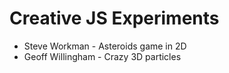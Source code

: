 Creative JS Experiments
=====

* Steve Workman - Asteroids game in 2D
* Geoff Willingham - Crazy 3D particles